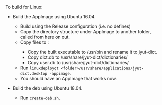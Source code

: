 To build for Linux:

- Build the AppImage using Ubuntu 16.04.
	- Build using the Release configuration (i.e. no defines)
	- Copy the directory structure under AppImage to another folder, called <folder> from here on out.
	- Copy files to <folder>:
		- Copy the built executable to <folder>/usr/bin and rename it to jyut-dict.
		- Copy dict.db to <folder>/usr/share/jyut-dict/dictionaries/
		- Copy user.db to <folder>/usr/share/jyut-dict/dictionaries/
	- Run `linuxdeployqt <folder>/usr/share/applications/jyut-dict.desktop -appimage`.
	- You should have an AppImage that works now.

- Build the deb using Ubuntu 18.04.
	- Run `create-deb.sh`.